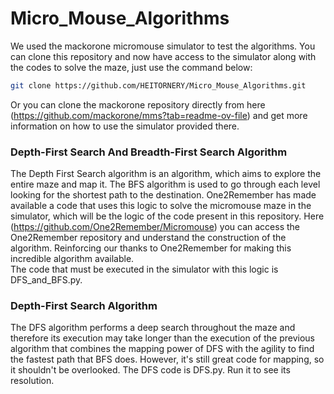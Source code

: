 # Micro_Mouse_Algorithms
We used the mackorone micromouse simulator to test the algorithms. You can clone this repository and now have access to the simulator along with the codes to solve the maze, just use the command below:
```bash
git clone https://github.com/HEITORNERY/Micro_Mouse_Algorithms.git
```
Or you can clone the mackorone repository directly from here (https://github.com/mackorone/mms?tab=readme-ov-file) and get more information on how to use the simulator provided there.
### Depth-First Search And Breadth-First Search Algorithm
The Depth First Search algorithm is an algorithm, which aims to explore the entire maze and map it. The BFS algorithm is used to go through each level looking for the shortest path to the destination. 
One2Remember has made available a code that uses this logic to solve the micromouse maze in the simulator, which will be the logic of the code present in this repository. Here (https://github.com/One2Remember/Micromouse) you can access the One2Remember repository and understand the construction of the algorithm. Reinforcing our thanks to One2Remember for making this incredible algorithm available.    
The code that must be executed in the simulator with this logic is DFS_and_BFS.py.
### Depth-First Search Algorithm
The DFS algorithm performs a deep search throughout the maze and therefore its execution may take longer than the execution of the previous algorithm that combines the mapping power of DFS with the agility to find the fastest path that BFS does. However, it's still great code for mapping, so it shouldn't be overlooked. The DFS code is DFS.py. Run it to see its resolution.